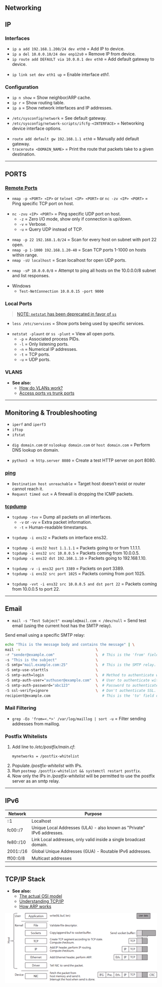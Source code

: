 ## Networking

## IP

### Interfaces

- `ip a add 192.168.1.200/24 dev eth0`         = Add IP to device.
- `ip a del 10.0.0.10/24 dev enp12s0`          = Remove IP from device.
- `ip route add DEFAULT via 10.0.0.1 dev eth0` = Add default gateway to device.
<br><br>
- `ip link set dev eth1 up` = Enable interface *eth1*.

### Configuration

- `ip n show` = Show neighbor/ARP cache.
- `ip r`      = Show routing table.
- `ip a`      = Show network interfaces and IP addresses.
<br><br>
- `/etc/sysconfig/network` = See default gateway.
- `/etc/sysconfig/network-scripts/ifcfg-<INTERFACE>` = Networking device interface options.
<br><br>
- `route add default gw 192.168.1.1 eth0` = Manually add default gateway.
- `traceroute <DOMAIN_NAME>` = Print the route that packets take to a given destination.


---
## PORTS

### [Remote Ports](https://danielmiessler.com/study/nmap/)

- `nmap -p <PORT> <IP>` or `telnet <IP> <PORT>` or `nc -zv <IP> <PORT>` = Ping specific TCP port on host.
<br><br>
- `nc -zvu <IP> <PORT>` = Ping specific UDP port on host.
  - `-z` = Zero I/O mode, show only if connection is up/down.
  - `-v` = Verbose.
  - `-u` = Query UDP instead of TCP.
<br><br>
- `nmap -p 22 192.168.1.0/24`      = Scan for every host on subnet with port 22 open.
- `nmap -p 1-1000 192.168.1.20-40` = Scan TCP ports 1-1000 on hosts within range.
- `nmap -sU localhost`             = Scan localhost for open UDP ports.
<br><br>
- `nmap -sP 10.0.0.0/8` = Attempt to ping all hosts on the 10.0.0.0/8 subnet and list responses.
<br><br>
- Windows
  - `Test-NetConnection 10.0.0.15 -port 9000`

### Local Ports

> [NOTE: `netstat` has been deprecated in favor of `ss`](https://dougvitale.wordpress.com/2011/12/21/deprecated-linux-networking-commands-and-their-replacements/#netstat)

- `less /etc/services` = Show ports being used by specific services.
<br><br>
- `netstat -plaunt` or `ss -plunt` = View all open ports.
  - `-p` = Associated process PIDs.
  - `-l` = Only listening ports.
  - `-n` = Numerical IP addresses.
  - `-t` = TCP ports.
  - `-u` = UDP ports.

### VLANS

- **See also:**
  - [How do VLANs work?](https://serverfault.com/questions/188350/how-do-vlans-work?rq=1)
  - [Access ports vs trunk ports](https://www.solarwindsmsp.com/blog/vlan-trunking)


---
## Monitoring & Troubleshooting

- `iperf` and `iperf3`
- `iftop`
- `ifstat`
<br><br>
- `dig domain.com` or `nslookup domain.com` or `host domain.com` = Perform DNS lookup on domain.
<br><br>
- `python3 -m http.server 8080` = Create a test HTTP server on port 8080.

### [ping](https://stackoverflow.com/questions/22110622/ping-response-request-timed-out-vs-destination-host-unreachable)

- `Destination host unreachable` = Target host doesn't exist or router cannot reach it.
- `Request timed out` = A firewall is dropping the ICMP packets.

### [tcpdump](https://danielmiessler.com/study/tcpdump/)

- `tcpdump -tvv` = Dump all packets on all interfaces.
  - `-v` or `-vv` = Extra packet information.
  - `-t` = Human-readable timestamps.
<br><br>
- `tcpdump -i ens32` = Packets on interface ens32.
<br><br>
- `tcpdump -i ens32 host 1.1.1.1`     = Packets going to or from 1.1.1.1.
- `tcpdump -i ens32 src 10.0.0.5`     = Packets coming from 10.0.0.5.
- `tcpdump -i ens32 dst 192.168.1.10` = Packets going to 192.168.1.10.
<br><br>
- `tcpdump -v -i ens32 port 3389`  = Packets on port 3389.
- `tcpdump -i ens32 src port 1025` = Packets coming from port 1025.
<br><br>
- `tcpdump -vvt -i ens32 src 10.0.0.5 and dst port 22` = Packets coming from 10.0.0.5 to port 22.

---
## Email

- `mail -s "Test Subject" example@mail.com < /dev/null` = Send test email (using the current host has the SMTP relay).

Send email using a specific SMTP relay:
```bash
echo "This is the message body and contains the message" | \
mail -v                                   \
-r "sender@example.com"                   \  # This is the 'from' field of the email.
-s "This is the subject"                  \
-S smtp="mail.example.com:25"             \  # This is the SMTP relay.
-S smtp-use-starttls                      \
-S smtp-auth=login                        \  # Method to authenticate with SMTP relay.
-S smtp-auth-user="authuser@example.com"  \  # User to authenticate with.
-S smtp-auth-password="abc123"            \  # Password to authenticate with.
-S ssl-verify=ignore                      \  # Don't authenticate SSL.
recipient@example.com                        # This is the 'to' field of the email.
```

### Mail Filtering

- `grep -Eo 'from=<.*>' /var/log/maillog | sort -u` = Filter sending addresses from maillog.

### Postfix Whitelists

1. Add line to */etc/postfix/main.cf*:
   ```bash
   mynetworks = /postfix-whitelist
   ```
2. Populate */postfix-whitelist* with IPs.
3. Run `postmap /postfix-whitelist && systemctl restart postfix`.
4. Now only the IPs in */postfix-whitelist* will be permitted to use the postfix server as an smtp relay.


---
## IPv6

| Network   | Purpose                                                                |
|-----------|------------------------------------------------------------------------|
| ::1       | Localhost                                                              |
| fc00::/7  | Unique Local Addresses (ULA) - also known as "Private" IPv6 addresses. |
| fe80::/10 | Link Local addresses, only valid inside a single broadcast domain.     |
| 2001::/16 | Global Unique Addresses (GUA) - Routable IPv6 addresses.               |
| ff00::0/8 | Multicast addresses                                                    |


---
## TCP/IP Stack

- **See also:**
  - [The actual OSI model](https://computer.rip/2021-03-27-the-actual-osi-model.html)
  - [Understanding TCP/IP](https://www.cubrid.org/blog/understanding-tcp-ip-network-stack)
  - [How ARP works](https://www.tummy.com/articles/networking-basics-how-arp-works/)

![tcp/ip-stack](images/tcp_ip_stack.png)
